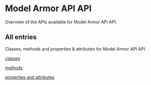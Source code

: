 [
This is a templated file. Adding content to this file may result in it being
reverted. Instead, if you want to place additional content, create an
"overview_content.md" file in `docs/` directory. The Sphinx tool will
pick up on the content and merge the content.
]: #

# Model Armor API API

Overview of the APIs available for Model Armor API API.

## All entries

Classes, methods and properties & attributes for
Model Armor API API.

[classes](https://cloud.google.com/python/docs/reference/google-cloud-modelarmor/latest/summary_class.html)

[methods](https://cloud.google.com/python/docs/reference/google-cloud-modelarmor/latest/summary_method.html)

[properties and
attributes](https://cloud.google.com/python/docs/reference/google-cloud-modelarmor/latest/summary_property.html)

